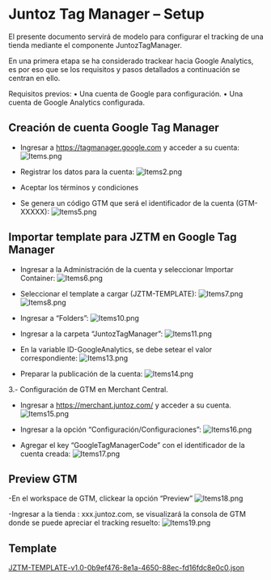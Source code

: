# Juntoz Tag Manager – Setup
El presente documento servirá de modelo para configurar el tracking de una tienda mediante el componente JuntozTagManager.

En una primera etapa se ha considerado trackear hacia Google Analytics, es por eso que se los requisitos y pasos detallados a continuación se centran en ello.

Requisitos previos:
    • Una cuenta de Google para configuración.
    • Una cuenta de Google Analytics configurada.

## Creación de cuenta Google Tag Manager

- Ingresar a https://tagmanager.google.com y acceder a su cuenta:
![Items.png](/.attachments/Items-cd476c43-3a55-41d3-9ca4-6c783bbc3c96.png)

- Registrar los datos para la cuenta:
![Items2.png](/.attachments/Items2-88083e68-2d35-4e17-847f-5474e6df5f33.png)

- Aceptar los términos y condiciones
- Se genera un código GTM que será el identificador de la cuenta (GTM-XXXXX):
![Items5.png](/.attachments/Items5-96b0ed0e-3298-474d-bc44-6efd36a123f4.png)

## Importar template para JZTM en Google Tag Manager

- Ingresar a la Administración de la cuenta y seleccionar Importar Container:
![Items6.png](/.attachments/Items6-02d80059-1b9d-46f5-a9cb-80ca7b9c5952.png)

- Seleccionar el template a cargar (JZTM-TEMPLATE):
![Items7.png](/.attachments/Items7-28302558-a806-4ae7-b38b-8e7003e386ba.png)
![Items8.png](/.attachments/Items8-4de03f7b-91fa-49c4-a78c-fa894457cd21.png)

- Ingresar a “Folders”:
![Items10.png](/.attachments/Items10-ded42620-7ca6-41a0-ac9c-9b9f6a35594a.png)

- Ingresar a la carpeta “JuntozTagManager”:
![Items11.png](/.attachments/Items11-da540a71-631e-4be3-ba14-e692aeafa119.png)

- En la variable ID-GoogleAnalytics, se debe setear el valor correspondiente:
![Items13.png](/.attachments/Items13-9e7b3f8a-4dfa-4382-96d3-1ec4deb490b4.png)

- Preparar la publicación de la cuenta:
![Items14.png](/.attachments/Items14-84c44e88-1bfc-43bb-96eb-cba2925a740b.png)

3.- Configuración de GTM en Merchant Central.
- Ingresar a https://merchant.juntoz.com/ y acceder a su cuenta.
![Items15.png](/.attachments/Items15-fe6a0aa1-d149-4ee4-8b2e-f1ee087ee693.png)

- Ingresar a la opción “Configuración/Configuraciones”:
![Items16.png](/.attachments/Items16-46201679-b640-4980-96d3-ba9c9dcbdacc.png)

- Agregar el key “GoogleTagManagerCode” con el identificador de la cuenta creada:
![Items17.png](/.attachments/Items17-37b03c55-17c0-41de-8c4f-d59b4684cbf2.png)

## Preview GTM

-En el workspace de GTM, clickear la opción “Preview”
![Items18.png](/.attachments/Items18-753d960f-b16f-48b2-8f19-5dad9feeab93.png)

-Ingresar a la tienda : xxx.juntoz.com, se visualizará la consola de GTM donde se puede apreciar el tracking resuelto:
![Items19.png](/.attachments/Items19-ba00b1dd-9e38-424d-8e6b-882561b78407.png)

## Template

[JZTM-TEMPLATE-v1.0-0b9ef476-8e1a-4650-88ec-fd16fdc8e0c0.json](/.attachments/JZTM-TEMPLATE-v1.0-0b9ef476-8e1a-4650-88ec-fd16fdc8e0c0-99708bf4-94af-4ba1-a1a0-c8fe66fbf639.json)